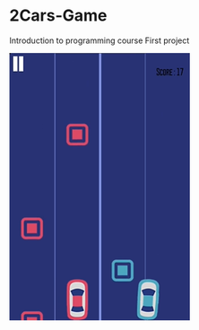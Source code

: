 # 2Cars-Game
Introduction to programming course First project


![](https://github.com/NNargesNN/2Cars-Game/blob/main/Game.png)

